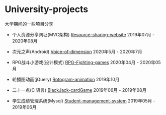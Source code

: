 # University-projects
大学期间的一些项目分享

- 个人资源分享网址(MVC架构) [Resource-sharing-website](https://github.com/shiguanghai/University-projects/tree/master/Resource-sharing-website) 2019年07月 - 2020年08月

- 次元之声(Android) [Voice-of-dimension](https://github.com/shiguanghai/University-projects/tree/master/Voice-of-dimension) 2020年5月 - 2020年7月

- RPG战斗小游戏(设计模式) [RPG-Fighting-games](https://github.com/shiguanghai/University-projects) 2020年04月 - 2020年05月

- 轮播图动画(jQuery) [Rotogram-animation](https://github.com/shiguanghai/University-projects/tree/master/Rotogram-animation) 2019年10月

- 二十一点(C 语言) [BlackJack-cardGame](https://github.com/shiguanghai/University-projects/tree/master/BlackJack-cardGame) 2019年06月 - 2019年08月

- 学生成绩管理系统(Mysql) [Student-management-system](https://github.com/shiguanghai/University-projects/tree/master/Student-management-system) 2019年05月 - 2019年06月
